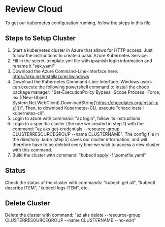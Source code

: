 # Review Cloud
To get our kubernetes configuration running, follow the steps in this file.

## Steps to Setup Cluster
1. Start a kubernetes cluster in Azure that allows for HTTP access. Just follow the instructions to create a basic Azure Kubernetes Service. 
2. Fill in the secret-template.yml file with ipvanish login information and rename it "sek.yaml"
3. Download the Azure Command-Line-Interface here: https://aka.ms/installazurecliwindows 
4. Download the Kubernetes Command-Line-Interface. Windows users can execute the following powershell command to install the choco package manager: "Set-ExecutionPolicy Bypass -Scope Process -Force; iex ((New-Object System.Net.WebClient).DownloadString('https://chocolatey.org/install.ps1'))". Then, to download Kubernetes-CLI, execute "choco install kubernetes-cli".
5. Login to azure with command: "az login", follow its instructions
6. Login to a specific cluster (the one we created in step 1) with the command: "az aks get-credentials --resource-group CLUSTERRESOURCEGROUP --name CLUSTERNAME". The config file in the directoriy .kube (step 5) saves our cluster information, and will therefore have to be deleted every time we wish to access a new cluster with this command. 
7. Build the cluster with command: "kubectl apply -f \somefile.yaml"

## Status
Check the status of the cluster with commands: "kubectl get all", "kubectl describe ITEM", "kubectl logs ITEM", etc. 

## Delete Cluster
Delete the cluster with command: "az aks delete --resource-group CLUSTERRESOURCEGROUP --name CLUSTERNAME --no-wait"